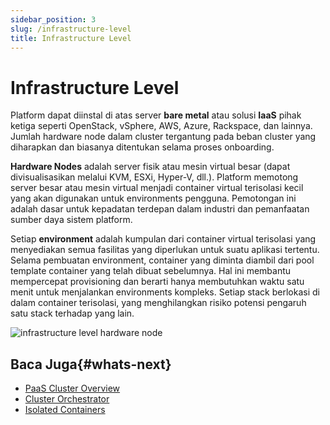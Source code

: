 ```yaml
---
sidebar_position: 3
slug: /infrastructure-level
title: Infrastructure Level
---
```

# Infrastructure Level

Platform dapat diinstal di atas server **bare metal** atau solusi **IaaS** pihak ketiga seperti OpenStack, vSphere, AWS, Azure, Rackspace, dan lainnya. Jumlah hardware node dalam cluster tergantung pada beban cluster yang diharapkan dan biasanya ditentukan selama proses onboarding.

**Hardware Nodes** adalah server fisik atau mesin virtual besar (dapat divisualisasikan melalui KVM, ESXi, Hyper-V, dll.). Platform memotong server besar atau mesin virtual menjadi container virtual terisolasi kecil yang akan digunakan untuk environments pengguna. Pemotongan ini adalah dasar untuk kepadatan terdepan dalam industri dan pemanfaatan sumber daya sistem platform.

Setiap **environment** adalah kumpulan dari container virtual terisolasi yang menyediakan semua fasilitas yang diperlukan untuk suatu aplikasi tertentu. Selama pembuatan environment, container yang diminta diambil dari pool template container yang telah dibuat sebelumnya. Hal ini membantu mempercepat provisioning dan berarti hanya membutuhkan waktu satu menit untuk menjalankan environments kompleks. Setiap stack berlokasi di dalam container terisolasi, yang menghilangkan risiko potensi pengaruh satu stack terhadap yang lain.

<img src="https://assets.dewacloud.com/dewacloud-docs/platform-overview/architecture-overview/infrastructure-level/hardware-node.png" alt="infrastructure level hardware node" max-width="100%"/>

## Baca Juga{#whats-next}

* [PaaS Cluster Overview](https://docs.dewacloud.com/docs/cluster-overview/)
* [Cluster Orchestrator](https://docs.dewacloud.com/docs/cluster-orchestrator/)
* [Isolated Containers](https://docs.dewacloud.com/docs/isolated-containers/)